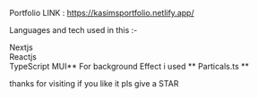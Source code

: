  Portfolio LINK : https://kasimsportfolio.netlify.app/

 Languages and tech used in this :-<br>

 Nextjs<br>
 Reactjs<br>
 TypeScript
 MUI**
 For background Effect i used 
** Particals.ts **

thanks for visiting if you like it pls give a STAR 
 

